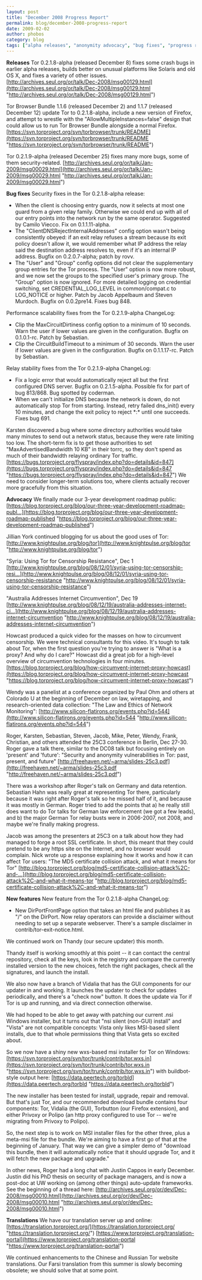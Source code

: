 ```yaml
---
layout: post
title: "December 2008 Progress Report"
permalink: blog/december-2008-progress-report
date: 2009-02-02
author: phobos
category: blog
tags: ["alpha releases", "anonymity advocacy", "bug fixes", "progress report", "security fixes"]
---
```


 **Releases**
Tor 0.2.1.8-alpha (released December 8) fixes some crash bugs in earlier alpha releases, builds better on unusual platforms like Solaris and old OS X, and fixes a variety of other issues.
 [http://archives.seul.org/or/talk/Dec-2008/msg00129.html](http://archives.seul.org/or/talk/Dec-2008/msg00129.html "http://archives.seul.org/or/talk/Dec-2008/msg00129.html")

Tor Browser Bundle 1.1.6 (released December 2) and 1.1.7 (released December 12) update Tor to 0.2.1.8-alpha, include a new version of Firefox, and attempt to wrestle with the "AllowMultipleInstances=false" design that could allow us to run Tor Browser Bundle alongside a normal Firefox.
 [https://svn.torproject.org/svn/torbrowser/trunk/README](https://svn.torproject.org/svn/torbrowser/trunk/README "https://svn.torproject.org/svn/torbrowser/trunk/README")

Tor 0.2.1.9-alpha (released December 25) fixes many more bugs, some of them security-related.
 [http://archives.seul.org/or/talk/Jan-2009/msg00029.html](http://archives.seul.org/or/talk/Jan-2009/msg00029.html "http://archives.seul.org/or/talk/Jan-2009/msg00029.html")

**Bug fixes**
Security fixes in the Tor 0.2.1.8-alpha release:
 - When the client is choosing entry guards, now it selects at most one guard from a given relay family. Otherwise we could end up with all of our entry points into the network run by the same operator. Suggested by Camilo Viecco. Fix on 0.1.1.11-alpha.
 - The "ClientDNSRejectInternalAddresses" config option wasn't being consistently obeyed: if an exit relay refuses a stream because its exit policy doesn't allow it, we would remember what IP address the relay said the destination address resolves to, even if it's an internal IP address. Bugfix on 0.2.0.7-alpha; patch by rovv.
 - The "User" and "Group" config options did not clear the supplementary group entries for the Tor process. The "User" option is now more robust, and we now set the groups to the specified user's primary group. The "Group" option is now ignored. For more detailed logging on credential switching, set CREDENTIAL\_LOG\_LEVEL in common/compat.c to LOG\_NOTICE or higher. Patch by Jacob Appelbaum and Steven Murdoch. Bugfix on 0.0.2pre14. Fixes bug 848.

Performance scalability fixes from the Tor 0.2.1.9-alpha ChangeLog:
 - Clip the MaxCircuitDirtiness config option to a minimum of 10 seconds. Warn the user if lower values are given in the configuration. Bugfix on 0.1.0.1-rc. Patch by Sebastian.
 - Clip the CircuitBuildTimeout to a minimum of 30 seconds. Warn the user if lower values are given in the configuration. Bugfix on 0.1.1.17-rc. Patch by Sebastian.

Relay stability fixes from the Tor 0.2.1.9-alpha ChangeLog:
 - Fix a logic error that would automatically reject all but the first configured DNS server. Bugfix on 0.2.1.5-alpha. Possible fix for part of bug 813/868. Bug spotted by coderman.
 - When we can't initialize DNS because the network is down, do not automatically stop Tor from starting. Instead, retry failed dns\_init() every 10 minutes, and change the exit policy to reject \*:\* until one succeeds. Fixes bug 691.

Karsten discovered a bug where some directory authorities would take many minutes to send out a network status, because they were rate limiting too low. The short-term fix is to get those authorities to set
 "MaxAdvertisedBandwidth 10 KB"
in their torrc, so they don't spend as much of their bandwidth relaying ordinary Tor traffic.
 [https://bugs.torproject.org/flyspray/index.php?do=details&id=847](https://bugs.torproject.org/flyspray/index.php?do=details&id=847 "https://bugs.torproject.org/flyspray/index.php?do=details&id=847")
We need to consider longer-term solutions too, where clients actually recover more gracefully from this situation.

**Advocacy**
We finally made our 3-year development roadmap public:
 [https://blog.torproject.org/blog/our-three-year-development-roadmap-publ...](https://blog.torproject.org/blog/our-three-year-development-roadmap-published "https://blog.torproject.org/blog/our-three-year-development-roadmap-published")

Jillian York continued blogging for us about the good uses of Tor:
 [http://www.knightpulse.org/blog/tor](http://www.knightpulse.org/blog/tor "http://www.knightpulse.org/blog/tor")

"Syria: Using Tor for Censorship Resistance", Dec 1
 [http://www.knightpulse.org/blog/08/12/01/syria-using-tor-censorship-resi...](http://www.knightpulse.org/blog/08/12/01/syria-using-tor-censorship-resistance "http://www.knightpulse.org/blog/08/12/01/syria-using-tor-censorship-resistance")

"Australia Addresses Internet Circumvention", Dec 19
 [http://www.knightpulse.org/blog/08/12/19/australia-addresses-internet-ci...](http://www.knightpulse.org/blog/08/12/19/australia-addresses-internet-circumvention "http://www.knightpulse.org/blog/08/12/19/australia-addresses-internet-circumvention")

Howcast produced a quick video for the masses on how to circumvent censorship. We were technical consultants for this video. It's tough to talk about Tor, when the first question you're trying to answer is "What is a proxy? And why do I care?" Howcast did a great job for a high-level overview of circumvention technologies in four minutes.
 [https://blog.torproject.org/blog/how-circumvent-internet-proxy-howcast](https://blog.torproject.org/blog/how-circumvent-internet-proxy-howcast "https://blog.torproject.org/blog/how-circumvent-internet-proxy-howcast")

Wendy was a panelist at a conference organized by Paul Ohm and others at Colorado U at the beginning of December on law, wiretapping, and research-oriented data collection: "The Law and Ethics of Network Monitoring":
 [http://www.silicon-flatirons.org/events.php?id=544](http://www.silicon-flatirons.org/events.php?id=544 "http://www.silicon-flatirons.org/events.php?id=544")

Roger, Karsten, Sebastian, Steven, Jacob, Mike, Peter, Wendy, Frank, Christian, and others attended the 25C3 conference in Berlin, Dec 27-30.
Roger gave a talk there, similar to the DC08 talk but focusing entirely on 'present' and 'future': "Security and anonymity vulnerabilities in Tor: past, present, and future"
 [http://freehaven.net/~arma/slides-25c3.pdf](http://freehaven.net/~arma/slides-25c3.pdf "http://freehaven.net/~arma/slides-25c3.pdf")

There was a workshop after Roger's talk on Germany and data retention. Sebastian Hahn was really great at representing Tor there, particularly because it was right after Roger's talk so he missed half of it, and because it was mostly in German. Roger tried to add the points that a) he really still does want to do Tor talks for German law enforcement (we got a few leads), and b) the major German Tor relay busts were in 2006-2007, not 2008, and maybe we're finally making progress.

Jacob was among the presenters at 25C3 on a talk about how they had managed to forge a root SSL certificate. In short, this meant that they could pretend to be any https site on the Internet, and no browser would complain. Nick wrote up a response explaining how it works and how it can affect Tor users:
"The MD5 certificate collision attack, and what it means for Tor"
 [http://blog.torproject.org/blog/md5-certificate-collision-attack%2C-and-...](http://blog.torproject.org/blog/md5-certificate-collision-attack%2C-and-what-it-means-tor "http://blog.torproject.org/blog/md5-certificate-collision-attack%2C-and-what-it-means-tor")

**New features**
New feature from the Tor 0.2.1.8-alpha ChangeLog:
 - New DirPortFrontPage option that takes an html file and publishes it as "/" on the DirPort. Now relay operators can provide a disclaimer without needing to set up a separate webserver. There's a sample disclaimer in contrib/tor-exit-notice.html.

We continued work on Thandy (our secure updater) this month.

Thandy itself is working smoothly at this point -- it can contact the central repository, check all the keys, look in the registry and compare the currently installed version to the new choices, fetch the right packages, check all the signatures, and launch the install.

We also now have a branch of Vidalia that has the GUI components for our updater in and working. It launches the updater to check for updates periodically, and there's a "check now" button. It does the update via Tor if Tor is up and running, and via direct connection otherwise.

We had hoped to be able to get away with patching our current .nsi Windows installer, but it turns out that "nsi silent (non-GUI) install" and "Vista" are not compatible concepts: Vista only likes MSI-based silent installs, due to that whole permissions thing that Vista gets so excited about.

So we now have a shiny new wxs-based msi installer for Tor on Windows:
 [https://svn.torproject.org/svn/tor/trunk/contrib/tor.wxs.in](https://svn.torproject.org/svn/tor/trunk/contrib/tor.wxs.in "https://svn.torproject.org/svn/tor/trunk/contrib/tor.wxs.in")
with buildbot-style output here:
 [https://data.peertech.org/torbld](https://data.peertech.org/torbld "https://data.peertech.org/torbld")

The new installer has been tested for install, upgrade, repair and removal. But that's just Tor, and our recommended download bundle contains four components: Tor, Vidalia (the GUI), Torbutton (our Firefox extension), and either Privoxy or Polipo (an http proxy configured to use Tor -- we're migrating from Privoxy to Polipo).

So, the next step is to work on MSI installer files for the other three, plus a meta-msi file for the bundle. We're aiming to have a first go of that at the beginning of January. That way we can give a simpler demo of "download this bundle, then it will automatically notice that it should upgrade Tor, and it will fetch the new package and upgrade."

In other news, Roger had a long chat with Justin Cappos in early December. Justin did his PhD thesis on security of package managers, and is now a post-doc at UW working on (among other things) auto-update frameworks. See the beginning of a thread here:
 [http://archives.seul.org/or/dev/Dec-2008/msg00010.html](http://archives.seul.org/or/dev/Dec-2008/msg00010.html "http://archives.seul.org/or/dev/Dec-2008/msg00010.html")

**Translations**
We have our translation server up and online:
 [https://translation.torproject.org/](https://translation.torproject.org/ "https://translation.torproject.org/")
 [https://www.torproject.org/translation-portal](https://www.torproject.org/translation-portal "https://www.torproject.org/translation-portal")

We continued enhancements to the Chinese and Russian Tor website translations. Our Farsi translation from this summer is slowly becoming obsolete; we should solve that at some point.


